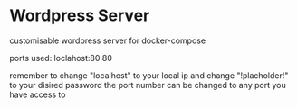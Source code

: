 # Wordpress Server

customisable wordpress server for docker-compose

ports used: loclahost:80:80

remember to change "localhost" to your local ip and change "!placholder!" to your disired password
the port number can be changed to any port you have access to
